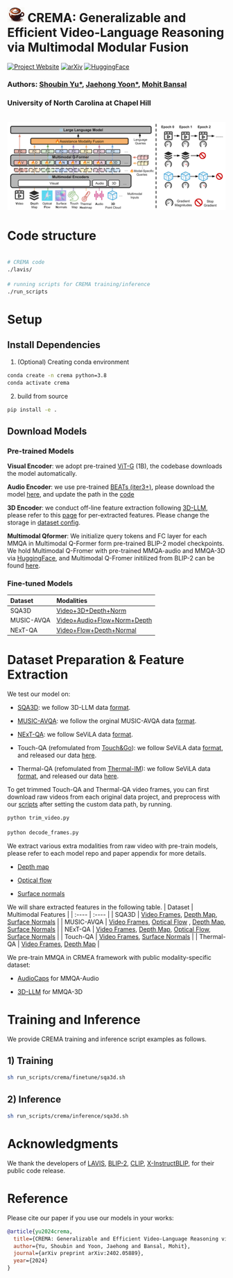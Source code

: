 # <img src="assets/crema.png" alt="Image description" class="title-icon" style="width: 40px; height: auto;"> CREMA: Generalizable and Efficient Video-Language Reasoning via Multimodal Modular Fusion

[![Project Website](https://img.shields.io/badge/Project-Website-blue)](https://crema-videollm.github.io/)  [![arXiv](https://img.shields.io/badge/arXiv-2402.05889-b31b1b.svg)](https://arxiv.org/abs/2402.05889)   [![HuggingFace](https://img.shields.io/badge/🤗-HuggingFace%20-cyan.svg)](https://huggingface.co/Shoubin/CREMA/tree/main)

### Authors: [Shoubin Yu*](https://yui010206.github.io/), [Jaehong Yoon*](https://jaehong31.github.io/), [Mohit Bansal](https://www.cs.unc.edu/~mbansal/)
### University of North Carolina at Chapel Hill

<div align=center> 
<!-- <img src="./assets/teaser.png" alt="teaser image" width="450"/> -->
</div>
<br>
<img src="./assets/crema_method.png" alt="teaser image" width="1000"/>


# Code structure
```bash

# CREMA code
./lavis/

# running scripts for CREMA training/inference
./run_scripts

```

# Setup

## Install Dependencies

1. (Optional) Creating conda environment

```bash
conda create -n crema python=3.8
conda activate crema
```

2. build from source

```bash
pip install -e .
```


## Download Models

### Pre-trained Models

**Visual Encoder**: we adopt pre-trained [ViT-G](https://arxiv.org/abs/2303.15389) (1B), the codebase downloads the model automatically.

**Audio Encoder**: we use pre-trained [BEATs (iter3+)](https://arxiv.org/abs/2212.09058), please download the model [here](https://valle.blob.core.windows.net/share/BEATs/BEATs_iter3_plus_AS2M.pt?sv=2020-08-04&st=2023-03-01T07%3A51%3A05Z&se=2033-03-02T07%3A51%3A00Z&sr=c&sp=rl&sig=QJXmSJG9DbMKf48UDIU1MfzIro8HQOf3sqlNXiflY1I%3D), and update the path in the [code](https://github.com/Yui010206/CREMA/blob/main/lavis/models/beats_encoder.py#L18)

**3D Encoder**: we conduct off-line feature extraction following [3D-LLM](https://arxiv.org/abs/2307.12981), please refer to this [page](https://drive.google.com/drive/folders/1CsEt48jj5uCyelGcXXJBkGH86QYeCE8D) for per-extracted features. Please change the storage in [dataset config](https://github.com/Yui010206/CREMA/blob/main/lavis/configs/datasets/sqa3d/defaults.yaml#L66).  

**Multimodal Qformer**: We initialize query tokens and FC layer for each MMQA in Multimodal Q-Former form pre-trained BLIP-2 model checkpoints.
We hold Multimodal Q-Fromer with pre-trained MMQA-audio and MMQA-3D via [HuggingFace](https://huggingface.co/Shoubin/CREMA/resolve/main/crema_pretrained.pth),
and Multimodal Q-Fromer initilized from BLIP-2 can be found [here](https://huggingface.co/Shoubin/CREMA/resolve/main/crema_initial.pth).

### Fine-tuned Models

| Dataset | Modalities |
| :---    |    :----  | 
| SQA3D | [Video+3D+Depth+Norm](https://huggingface.co/Shoubin/CREMA/blob/main/v2_ckpt/sqa3d_v3dn.pth) |
| MUSIC-AVQA | [Video+Audio+Flow+Norm+Depth](https://huggingface.co/Shoubin/CREMA/blob/main/v2_ckpt/musicavqa_vadfn.pth) |
| NExT-QA | [Video+Flow+Depth+Normal](https://huggingface.co/Shoubin/CREMA/blob/main/v2_ckpt/nextqa_vdfn.pth) |


# Dataset Preparation & Feature Extraction
We test our model on:

+ [SQA3D](https://github.com/SilongYong/SQA3D): we follow 3D-LLM data [format](https://drive.google.com/drive/folders/14_-cWOMW-Hp6T5_c6YMjwDzQOgfiO2p9).

+ [MUSIC-AVQA](https://github.com/GeWu-Lab/MUSIC-AVQA): we follow the orginal MUSIC-AVQA data [format](https://github.com/GeWu-Lab/MUSIC-AVQA/tree/main/data/json_update).

+ [NExT-QA](https://github.com/doc-doc/NExT-QA): we follow SeViLA data [format](https://github.com/Yui010206/SeViLA/tree/main/sevila_data).

+ Touch-QA (refomulated from [Touch&Go](https://touch-and-go.github.io/)): we follow SeViLA data [format](https://github.com/Yui010206/SeViLA/tree/main/sevila_data), and released our data [here](https://huggingface.co/Shoubin/CREMA/tree/main/data/touchqa).

+ Thermal-QA (refomulated from [Thermal-IM](https://github.com/ZitianTang/Thermal-IM)): we follow SeViLA data [format](https://github.com/Yui010206/SeViLA/tree/main/sevila_data), and released our data [here](https://huggingface.co/Shoubin/CREMA/tree/main/data/thermalqa). 

To get trimmed Touch-QA and Thermal-QA video frames, you can first download raw videos from each original data project, and preprocess with our [scripts](https://github.com/Yui010206/CREMA/tree/main/tools) after setting the custom data path, by running.

```bash
python trim_video.py

python decode_frames.py
```

We extract various extra modalities from raw video with pre-train models, please refer to each model repo and paper appendix for more details.

+ [Depth map](https://github.com/isl-org/ZoeDepth)

+ [Optical flow](https://github.com/autonomousvision/unimatch)

+ [Surface normals](https://github.com/baegwangbin/surface_normal_uncertainty)

We will share extracted features in the following table. 
| Dataset | Multimodal Features |
| :----    |    :----  | 
| SQA3D | [Video Frames](), [Depth Map](), [Surface Normals]() |
| MUSIC-AVQA | [Video Frames](), [Optical Flow]() , [Depth Map](), [Surface Normals]() |
| NExT-QA | [Video Frames](), [Depth Map](), [Optical Flow](), [Surface Normals]() |
| Touch-QA | [Video Frames](), [Surface Normals]() |
| Thermal-QA | [Video Frames](), [Depth Map]() |


We pre-train MMQA in CRMEA framework with public modality-specific dataset:
  
+ [AudioCaps](https://audiocaps.github.io/) for MMQA-Audio

+ [3D-LLM](https://github.com/UMass-Foundation-Model/3D-LLM) for MMQA-3D


# Training and Inference
We provide CREMA training and inference script examples as follows.

## 1) Training

```bash
sh run_scripts/crema/finetune/sqa3d.sh
```

## 2) Inference

```bash
sh run_scripts/crema/inference/sqa3d.sh
```


# Acknowledgments
We thank the developers of [LAVIS](https://github.com/salesforce/LAVIS), [BLIP-2](https://github.com/salesforce/LAVIS/tree/main/projects/blip2), [CLIP](https://github.com/openai/CLIP), [X-InstructBLIP](https://github.com/salesforce/LAVIS/tree/main/projects/xinstructblip), for their public code release.


# Reference
Please cite our paper if you use our models in your works:

```bibtex
@article{yu2024crema,
  title={CREMA: Generalizable and Efficient Video-Language Reasoning via Multimodal Modular Fusion},
  author={Yu, Shoubin and Yoon, Jaehong and Bansal, Mohit},
  journal={arXiv preprint arXiv:2402.05889},
  year={2024}
}
